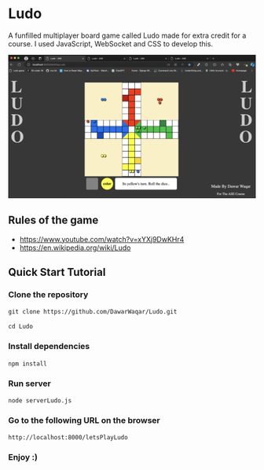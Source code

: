 # Ludo

A funfilled multiplayer board game called Ludo made for extra credit for a course. I used JavaScript, WebSocket and CSS to develop this.

![Ludo Readme Image](images/readme-ludo.png)

## Rules of the game

- https://www.youtube.com/watch?v=xYXj9DwKHr4
- https://en.wikipedia.org/wiki/Ludo

## Quick Start Tutorial

### Clone the repository

```
git clone https://github.com/DawarWaqar/Ludo.git
```

```
cd Ludo
```

### Install dependencies

```
npm install
```

### Run server

```
node serverLudo.js
```

### Go to the following URL on the browser

```
http://localhost:8000/letsPlayLudo
```

### Enjoy :)
